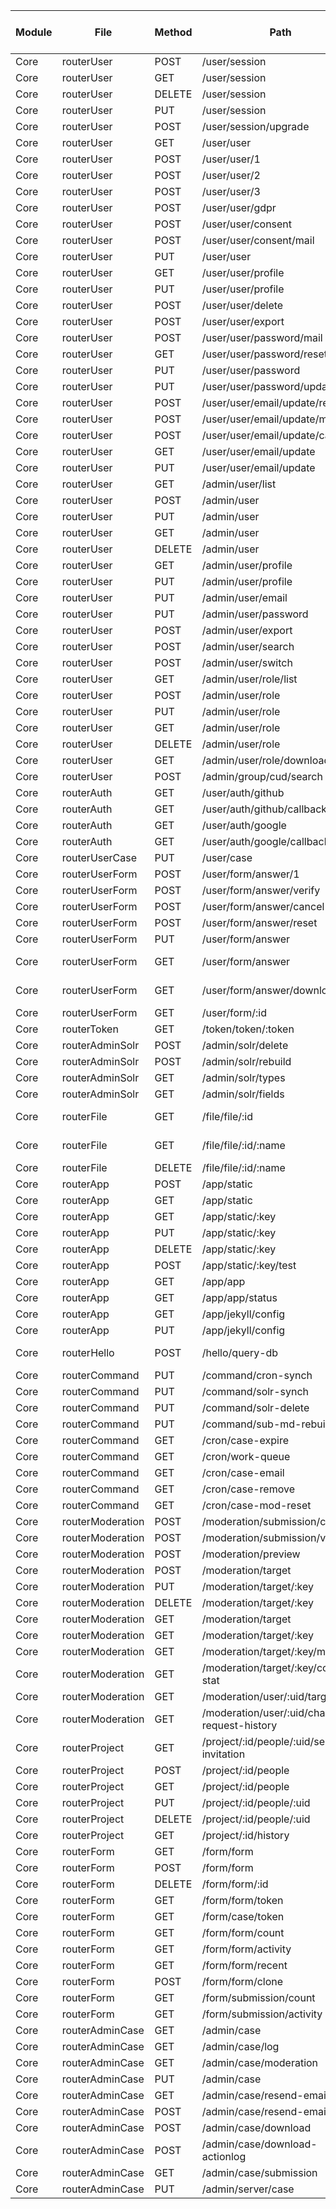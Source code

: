 | Module | File | Method | Path | anonymous | authenticated| administrator | operator | form administrator | P-admin | P-owner | P-operator | P-requisitioner | P-administrator | P-accessioners | P-lab user | P-signout | Comment |
|---|---|---|---|---|---|---|---|---|---|---|---|---|---|---|---|---|---|
|Core | routerUser | POST | /user/session | Y |
|Core | routerUser | GET | /user/session | Y |
|Core | routerUser | DELETE | /user/session | Y |
|Core | routerUser | PUT | /user/session | N | Y |
|Core | routerUser | POST | /user/session/upgrade | N | Y |
|Core | routerUser | GET | /user/user | Y |
|Core | routerUser | POST | /user/user/1 | Y |
|Core | routerUser | POST | /user/user/2 | Y |
|Core | routerUser | POST | /user/user/3 | Y |
|Core | routerUser | POST | /user/user/gdpr | N | Y |
|Core | routerUser | POST | /user/user/consent | N | Y |
|Core | routerUser | POST | /user/user/consent/mail | N | Y |
|Core | routerUser | PUT | /user/user | N | Y |
|Core | routerUser | GET | /user/user/profile | N | Y |
|Core | routerUser | PUT | /user/user/profile | N | Y |
|Core | routerUser | POST | /user/user/delete | N | Y |
|Core | routerUser | POST | /user/user/export | N | Y |
|Core | routerUser | POST | /user/user/password/mail | N | Y |
|Core | routerUser | GET | /user/user/password/reset | N | Y |
|Core | routerUser | PUT | /user/user/password | N | Y |
|Core | routerUser | PUT | /user/user/password/update | N | Y |
|Core | routerUser | POST | /user/user/email/update/request | N | Y |
|Core | routerUser | POST | /user/user/email/update/mail | N | Y |
|Core | routerUser | POST | /user/user/email/update/cancel | N | Y |
|Core | routerUser | GET | /user/user/email/update | N | Y |
|Core | routerUser | PUT | /user/user/email/update | N | Y |
|Core | routerUser | GET | /admin/user/list | N | N | Y | N | N | N/A | N/A | N/A | N/A | N/A | N/A | N/A | N/A |
|Core | routerUser | POST | /admin/user | N | N | Y | N | N | N/A | N/A | N/A | N/A | N/A | N/A | N/A | N/A |
|Core | routerUser | PUT | /admin/user | N | N | Y | N | N | N/A | N/A | N/A | N/A | N/A | N/A | N/A | N/A |
|Core | routerUser | GET | /admin/user | N | N | Y | N | N | N/A | N/A | N/A | N/A | N/A | N/A | N/A | N/A |
|Core | routerUser | DELETE | /admin/user | N | N | Y | N | N | N/A | N/A | N/A | N/A | N/A | N/A | N/A | N/A |
|Core | routerUser | GET | /admin/user/profile | N | N | Y | Y | N | N/A | N/A | N/A | N/A | N/A | N/A | N/A | N/A |
|Core | routerUser | PUT | /admin/user/profile | N | N | Y | Y | N | N/A | N/A | N/A | N/A | N/A | N/A | N/A | N/A |
|Core | routerUser | PUT | /admin/user/email | N | N | Y | N | N | N/A | N/A | N/A | N/A | N/A | N/A | N/A | N/A |
|Core | routerUser | PUT | /admin/user/password | N | N | Y | N | N | N/A | N/A | N/A | N/A | N/A | N/A | N/A | N/A |
|Core | routerUser | POST | /admin/user/export | N | N | Y | N | N | N/A | N/A | N/A | N/A | N/A | N/A | N/A | N/A |
|Core | routerUser | POST | /admin/user/search | N | N | Y | N | N | N/A | N/A | N/A | N/A | N/A | N/A | N/A | N/A |
|Core | routerUser | POST | /admin/user/switch | N | N | Y | N | N | N/A | N/A | N/A | N/A | N/A | N/A | N/A | N/A |
|Core | routerUser | GET | /admin/user/role/list | N | N | Y | N | N | N/A | N/A | N/A | N/A | N/A | N/A | N/A | N/A |
|Core | routerUser | POST | /admin/user/role | N | N | Y | N | N | N/A | N/A | N/A | N/A | N/A | N/A | N/A | N/A |
|Core | routerUser | PUT | /admin/user/role | N | N | Y | N | N | N/A | N/A | N/A | N/A | N/A | N/A | N/A | N/A |
|Core | routerUser | GET | /admin/user/role | N | N | Y | N | N | N/A | N/A | N/A | N/A | N/A | N/A | N/A | N/A |
|Core | routerUser | DELETE | /admin/user/role | N | N | Y | N | N | N/A | N/A | N/A | N/A | N/A | N/A | N/A | N/A |
|Core | routerUser | GET | /admin/user/role/download | N | N | Y | N | N | N/A | N/A | N/A | N/A | N/A | N/A | N/A | N/A |
|Core | routerUser | POST | /admin/group/cud/search | N | N | Y | N | N | N/A | N/A | N/A | N/A | N/A | N/A | N/A | N/A |
|Core | routerAuth | GET | /user/auth/github | Y | | | | | | | | | | | | | for oauth |
|Core | routerAuth | GET | /user/auth/github/callback | Y | | | | | | | | | | | | | for oauth |
|Core | routerAuth | GET | /user/auth/google | Y | | | | | | | | | | | | | for oauth |
|Core | routerAuth | GET | /user/auth/google/callback | Y | | | | | | | | | | | | | for oauth |
|Core | routerUserCase | PUT | /user/case | N | Y |
|Core | routerUserForm | POST | /user/form/answer/1 | Y |
|Core | routerUserForm | POST | /user/form/answer/verify | Y |
|Core | routerUserForm | POST | /user/form/answer/cancel | Y |
|Core | routerUserForm | POST | /user/form/answer/reset | N | Y |
|Core | routerUserForm | PUT | /user/form/answer | N | Y |
|Core | routerUserForm | GET | /user/form/answer | Y | | | | | | | | | | | | | check section permisson configure |
|Core | routerUserForm | GET | /user/form/answer/download | N | Y | | | | | | | | | | | | check section permisson configure |
|Core | routerUserForm | GET | /user/form/:id | Y |
|Core | routerToken | GET | /token/token/:token | Y |
|Core | routerAdminSolr | POST | /admin/solr/delete | N | N | Y | Y | N | N/A | N/A | N/A | N/A | N/A | N/A | N/A | N/A |
|Core | routerAdminSolr | POST | /admin/solr/rebuild | N | N | Y | Y | N | N/A | N/A | N/A | N/A | N/A | N/A | N/A | N/A |
|Core | routerAdminSolr | GET | /admin/solr/types | N | N | Y | Y | N | N/A | N/A | N/A | N/A | N/A | N/A | N/A | N/A |
|Core | routerAdminSolr | GET | /admin/solr/fields | N | N | Y | Y | N | N/A | N/A | N/A | N/A | N/A | N/A | N/A | N/A |
|Core | routerFile | GET | /file/file/:id | Y | | | | | | | | | | | | | check file path is public/private/system |
|Core | routerFile | GET | /file/file/:id/:name | Y | | | | | | | | | | | | | check file path is public/private/system |
|Core | routerFile | DELETE | /file/file/:id/:name | N | Y | | | | | | | | | | | | check file owner |
|Core | routerApp | POST | /app/static | N | N | Y | N | N | | | | | | | | | |
|Core | routerApp | GET | /app/static | N | Y | | | | | | | | | | | | |
|Core | routerApp | GET | /app/static/:key | N | Y | | | | | | | | | | | | |
|Core | routerApp | PUT | /app/static/:key | N | N | Y | N | N | | | | | | | | | |
|Core | routerApp | DELETE | /app/static/:key | N | N | Y | N | N | | | | | | | | | |
|Core | routerApp | POST | /app/static/:key/test | N | N | Y | N | N | | | | | | | | | |
|Core | routerApp | GET | /app/app | Y | | | | | | | | | | | | | |
|Core | routerApp | GET | /app/app/status | N | N | Y | N | N | | | | | | | | | |
|Core | routerApp | GET | /app/jekyll/config | N | N | Y | Y | N | | | | | | | | | |
|Core | routerApp | PUT | /app/jekyll/config | N | N | Y | N | N | | | | | | | | | |
|Core | routerHello | POST | /hello/query-db | Y | | | | | | | | | | | | | used for auto-teting. disable by default |
|Core | routerCommand | PUT | /command/cron-synch | Y | | | | | | | | | | | | | check api secret |
|Core | routerCommand | PUT | /command/solr-synch | Y | | | | | | | | | | | | | check api secret |
|Core | routerCommand | PUT | /command/solr-delete | Y | | | | | | | | | | | | | check api secret |
|Core | routerCommand | PUT | /command/sub-md-rebuild | Y | | | | | | | | | | | | | check api secret |
|Core | routerCommand | GET | /cron/case-expire | Y |
|Core | routerCommand | GET | /cron/work-queue | Y |
|Core | routerCommand | GET | /cron/case-email | Y |
|Core | routerCommand | GET | /cron/case-remove | Y |
|Core | routerCommand | GET | /cron/case-mod-reset | Y |
|Core | routerModeration | POST | /moderation/submission/create | N | Y | | | | | | | | | | | | check crowd groups |
|Core | routerModeration | POST | /moderation/submission/validate | N | Y | | | | | | | | | | | | |
|Core | routerModeration | POST | /moderation/preview | N | Y | | | | | | | | | | | | |
|Core | routerModeration | POST | /moderation/target | N | Y | | | | | | | | | | | | |
|Core | routerModeration | PUT | /moderation/target/:key | N | Y | | | | | | | | | | | | |
|Core | routerModeration | DELETE | /moderation/target/:key | N | Y | | | | | | | | | | | | |
|Core | routerModeration | GET | /moderation/target | N | Y | | | | | | | | | | | | |
|Core | routerModeration | GET | /moderation/target/:key | N | Y | | | | | | | | | | | | |
|Core | routerModeration | GET | /moderation/target/:key/member | N | Y | | | | | | | | | | | | |
|Core | routerModeration | GET | /moderation/target/:key/content-stat | N | Y | | | | | | | | | | | | |
|Core | routerModeration | GET | /moderation/user/:uid/target | N | Y | | | | | | | | | | | | |
|Core | routerModeration | GET | /moderation/user/:uid/change-request-history | N | Y | | | | | | | | | | | | |
|Core | routerProject | GET | /project/:id/people/:uid/send-invitation | N | N | Y | Y | Y | Y | N | N | ACL | ACL | ACL | ACL | ACL | ACL |
|Core | routerProject | POST | /project/:id/people | N | N | Y | Y | Y | Y | N | N | ACL | ACL | ACL | ACL | ACL | ACL |
|Core | routerProject | GET | /project/:id/people | N | N | Y | Y | Y | Y | N | N | ACL | ACL | ACL | ACL | ACL | ACL |
|Core | routerProject | PUT | /project/:id/people/:uid | N | N | Y | Y | Y | Y | N | N | ACL | ACL | ACL | ACL | ACL | ACL |
|Core | routerProject | DELETE | /project/:id/people/:uid | N | N | Y | Y | Y | Y | N | N | ACL | ACL | ACL | ACL | ACL | ACL |
|Core | routerProject | GET | /project/:id/history | N | N | Y | Y | Y | Y | N | N | ACL | ACL | ACL | ACL | ACL | ACL |
|Core | routerForm | GET | /form/form | Y |
|Core | routerForm | POST | /form/form | N | N | Y | Y | Y | N | N | N | N | N | N | N | N | ACL |
|Core | routerForm | DELETE | /form/form/:id | N | N | Y | Y | Y | Y | N | N | ACL | ACL | ACL | ACL | ACL | ACL |
|Core | routerForm | GET | /form/form/token | Y |
|Core | routerForm | GET | /form/case/token | N | Y |
|Core | routerForm | GET | /form/form/count | N | Y |
|Core | routerForm | GET | /form/form/activity | N | Y |
|Core | routerForm | GET | /form/form/recent | N | Y |
|Core | routerForm | POST | /form/form/clone | N | N | Y | Y | Y | N | N | N | N | N | N | N | N | ACL |
|Core | routerForm | GET | /form/submission/count | N | Y |
|Core | routerForm | GET | /form/submission/activity | N | Y |
|Core | routerAdminCase | GET | /admin/case | N | Y |
|Core | routerAdminCase | GET | /admin/case/log | N | Y |
|Core | routerAdminCase | GET | /admin/case/moderation | N | N | Y | Y | N | Y | Y | Y | ACL | ACL | ACL | ACL | ACL | ACL |
|Core | routerAdminCase | PUT | /admin/case | N | N | Y | Y | N | Y | Y | Y | ACL | ACL | ACL | ACL | ACL | ACL |
|Core | routerAdminCase | GET | /admin/case/resend-email | N | N | Y | Y | N | Y | Y | Y | ACL | ACL | ACL | ACL | ACL | ACL |
|Core | routerAdminCase | POST | /admin/case/resend-email | N | N | Y | Y | N | Y | Y | Y | ACL | ACL | ACL | ACL | ACL | ACL |
|Core | routerAdminCase | POST | /admin/case/download | N | N | Y | Y | N | Y | Y | Y | ACL | ACL | ACL | ACL | ACL | ACL |
|Core | routerAdminCase | POST | /admin/case/download-actionlog | N | N | Y | Y | N | Y | Y | Y | ACL | ACL | ACL | ACL | ACL | ACL |
|Core | routerAdminCase | GET | /admin/case/submission | N | N | Y | Y | N | Y | Y | Y | ACL | ACL | ACL | ACL | ACL | ACL |
|Core | routerAdminCase | PUT | /admin/server/case | Y | | | | | | | | | | | | | check api secret |


